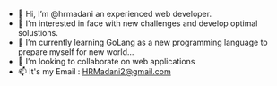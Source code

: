 - 👋 Hi, I’m @hrmadani an experienced web developer.
- 👀 I’m interested in face with new challenges and develop optimal solustions.
- 🌱 I’m currently learning GoLang as a new programming language to prepare myself for new world...
- 💞️ I’m looking to collaborate on web applications
- 📫 It's my Email : HRMadani2@gmail.com

<!---
hrmadani/hrmadani is a ✨ special ✨ repository because its `README.md` (this file) appears on your GitHub profile.
You can click the Preview link to take a look at your changes.
--->
